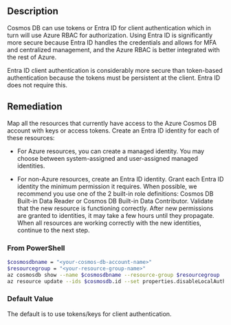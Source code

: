 ## Description

Cosmos DB can use tokens or Entra ID for client authentication which in turn will use Azure RBAC for authorization. Using Entra ID is significantly more secure because Entra ID handles the credentials and allows for MFA and centralized management, and the Azure RBAC is better integrated with the rest of Azure.

Entra ID client authentication is considerably more secure than token-based authentication because the tokens must be persistent at the client. Entra ID does not require this.

## Remediation

Map all the resources that currently have access to the Azure Cosmos DB account with keys or access tokens.
Create an Entra ID identity for each of these resources:
- For Azure resources, you can create a managed identity. You may choose between system-assigned and user-assigned managed identities.

- For non-Azure resources, create an Entra ID identity. Grant each Entra ID identity the minimum permission it requires. When possible, we recommend you use one of the 2 built-in role definitions: Cosmos DB Built-in Data Reader or Cosmos DB Built-in Data Contributor. Validate that the new resource is functioning correctly. After new permissions are granted to identities, it may take a few hours until they propagate. When all resources are working correctly with the new identities, continue to the next step.

### From PowerShell

```bash
$cosmosdbname = "<your-cosmos-db-account-name>"
$resourcegroup = "<your-resource-group-name>"
az cosmosdb show --name $cosmosdbname --resource-group $resourcegroup | ConvertFrom-Json
az resource update --ids $cosmosdb.id --set properties.disableLocalAuth=true --latest-include-preview
```

### Default Value

The default is to use tokens/keys for client authentication.
